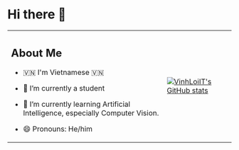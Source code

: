 # Hi there 👋

<table>
 <tr>
 <td>
 <h2> About Me </h2>

- 🇻🇳 I'm Vietnamese 🇻🇳

- 🔭 I’m currently a student

- 🌱 I’m currently learning Artificial Intelligence, especially Computer Vision.

- 😄 Pronouns: He/him
</td>
 <td>

[![VinhLoiIT's GitHub stats](https://github-readme-stats.vercel.app/api?username=vinhloiit&count_private=true&show_icons=true&theme=react)](https://github.com/vinhloiit)
 </td>
 </tr>
</table>
